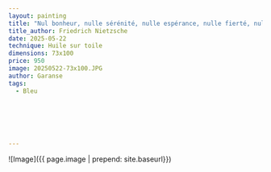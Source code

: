 ```yaml
---
layout: painting
title: "Nul bonheur, nulle sérénité, nulle espérance, nulle fierté, nulle jouissance de l'instant présent ne pourrait exister sans la faculté d'oubli."       
title_author: Friedrich Nietzsche      
date: 2025-05-22
technique: Huile sur toile
dimensions: 73x100
price: 950
image: 20250522-73x100.JPG
author: Garanse
tags:
  - Bleu
  
 
 
  
  
  
---
```

![Image]({{ page.image | prepend: site.baseurl}})

